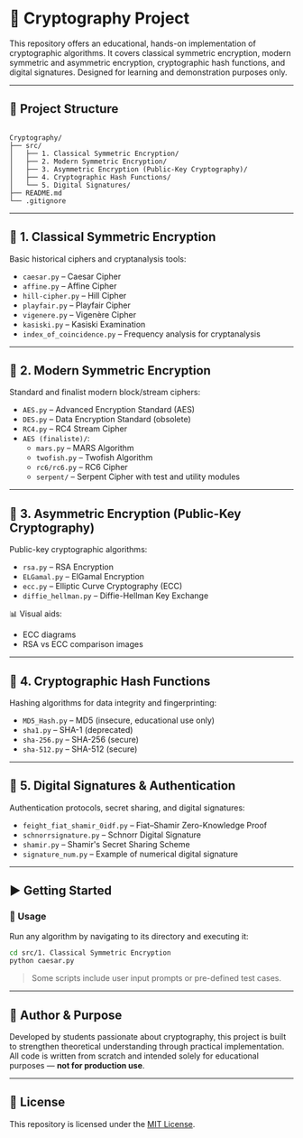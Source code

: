 
# 🔐 Cryptography Project

This repository offers an educational, hands-on implementation of cryptographic algorithms. It covers classical symmetric encryption, modern symmetric and asymmetric encryption, cryptographic hash functions, and digital signatures. Designed for learning and demonstration purposes only.

---

## 📁 Project Structure

```

Cryptography/
├── src/
│   ├── 1. Classical Symmetric Encryption/
│   ├── 2. Modern Symmetric Encryption/
│   ├── 3. Asymmetric Encryption (Public-Key Cryptography)/
│   ├── 4. Cryptographic Hash Functions/
│   └── 5. Digital Signatures/
├── README.md
└── .gitignore

````

---

## 🔐 1. Classical Symmetric Encryption

Basic historical ciphers and cryptanalysis tools:

- `caesar.py` – Caesar Cipher
- `affine.py` – Affine Cipher
- `hill-cipher.py` – Hill Cipher
- `playfair.py` – Playfair Cipher
- `vigenere.py` – Vigenère Cipher
- `kasiski.py` – Kasiski Examination
- `index_of_coincidence.py` – Frequency analysis for cryptanalysis

---

## 🔐 2. Modern Symmetric Encryption

Standard and finalist modern block/stream ciphers:

- `AES.py` – Advanced Encryption Standard (AES)
- `DES.py` – Data Encryption Standard (obsolete)
- `RC4.py` – RC4 Stream Cipher
- `AES (finaliste)/`:
  - `mars.py` – MARS Algorithm
  - `twofish.py` – Twofish Algorithm
  - `rc6/rc6.py` – RC6 Cipher
  - `serpent/` – Serpent Cipher with test and utility modules

---

## 🔐 3. Asymmetric Encryption (Public-Key Cryptography)

Public-key cryptographic algorithms:

- `rsa.py` – RSA Encryption
- `ELGamal.py` – ElGamal Encryption
- `ecc.py` – Elliptic Curve Cryptography (ECC)
- `diffie_hellman.py` – Diffie-Hellman Key Exchange

📊 Visual aids:
- ECC diagrams
- RSA vs ECC comparison images

---

## 🔐 4. Cryptographic Hash Functions

Hashing algorithms for data integrity and fingerprinting:

- `MD5_Hash.py` – MD5 (insecure, educational use only)
- `sha1.py` – SHA-1 (deprecated)
- `sha-256.py` – SHA-256 (secure)
- `sha-512.py` – SHA-512 (secure)

---

## 🔐 5. Digital Signatures & Authentication

Authentication protocols, secret sharing, and digital signatures:

- `feight_fiat_shamir_0idf.py` – Fiat–Shamir Zero-Knowledge Proof
- `schnorrsignature.py` – Schnorr Digital Signature
- `shamir.py` – Shamir's Secret Sharing Scheme
- `signature_num.py` – Example of numerical digital signature

---

## ▶️ Getting Started


### 🔧 Usage

Run any algorithm by navigating to its directory and executing it:

```bash
cd src/1. Classical Symmetric Encryption
python caesar.py
````

> Some scripts include user input prompts or pre-defined test cases.


---

## 🧠 Author & Purpose

Developed by students passionate about cryptography, this project is built to strengthen theoretical understanding through practical implementation.
All code is written from scratch and intended solely for educational purposes — **not for production use**.

---

## 📜 License

This repository is licensed under the [MIT License](LICENSE).

```

